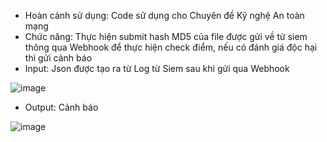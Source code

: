 - Hoàn cảnh sử dụng: Code sử dụng cho Chuyên đề Kỹ nghệ An toàn mạng
- Chức năng: Thực hiện submit hash MD5 của file được gửi về từ siem thông qua Webhook để thực hiện check điểm, nếu có đánh giá độc hại thì gửi cảnh báo
- Input: Json được tạo ra từ Log từ Siem sau khi gửi qua Webhook

![image](https://github.com/user-attachments/assets/64b0c40c-dd00-423a-bdcc-62dfeccce5f6)

- Output: Cảnh báo

![image](https://github.com/user-attachments/assets/aeaa1937-5c5d-4cca-8956-91615be0814e)
